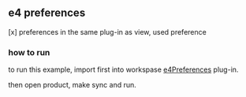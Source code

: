 ## e4 preferences


 [x] preferences in the same plug-in as view, used preference
 
 
### how to run

 to run this example, import first into workspase [e4Preferences](https://github.com/e4c/e4Preferences/tree/master/com.opcoach.e4.preferences) plug-in.
 
 then open product, make sync and run.
